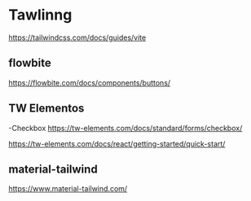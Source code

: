 # Tawlinng

https://tailwindcss.com/docs/guides/vite

## flowbite

https://flowbite.com/docs/components/buttons/

## TW Elementos

-Checkbox https://tw-elements.com/docs/standard/forms/checkbox/

https://tw-elements.com/docs/react/getting-started/quick-start/

## material-tailwind

https://www.material-tailwind.com/
